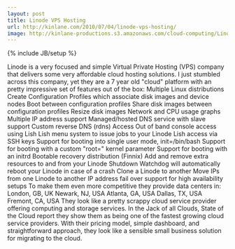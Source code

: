 ```yaml
---
layout: post
title: Linode VPS Hosting
url: http://kinlane.com/2010/07/04/linode-vps-hosting/
image: http://kinlane-productions.s3.amazonaws.com/cloud-computing/Linode.PNG
---
```

{% include JB/setup %}
<p>
     Linode is a very focused and simple Virtual Private Hosting (VPS) company that delivers some very affordable cloud hosting solutions. I just stumbled across this company, yet they are a 7 year old "cloud" platform with an pretty impressive set of features out of the box: Multiple Linux distributions Create Configuration Profiles which associate disk images and device nodes Boot between configuration profiles Share disk images between configuration profiles Resize disk images Network and CPU usage graphs Multiple IP address support Managed/hosted DNS service with slave support Custom reverse DNS (rdns) Access Out of band console access using Lish Lish menu system to issue jobs to your Linode Lish access via SSH keys Support for booting into single user mode, init=/bin/bash Support for booting with a custom "root=" kernel parameter Support for booting with an initrd Bootable recovery distribution (Finnix) Add and remove extra resources to and from your Linode Shutdown Watchdog will automatically reboot your Linode in case of a crash Clone a Linode to another Move IPs from one Linode to another IP address fail over support for high availability setups To make them even more competitive they provide data centers in: London, GB, UK Newark, NJ, USA Atlanta, GA, USA Dallas, TX, USA Fremont, CA, USA They look like a pretty scrappy cloud service provider offering computing and storage services. In the Jack of all Clouds, State of the Cloud report they show them as being one of the fastest growing cloud service providers. With their pricing model, simple dashboard, and straightforward approach, they look like a sensible small business solution for migrating to the cloud.
</p>